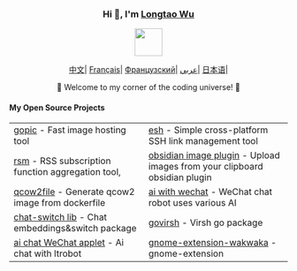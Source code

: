 <div align="center">
    <h3>Hi 👋, I'm <a href="https://longtao.fun">Longtao Wu</a></h3>
    <p align="center"><img src="https://media.giphy.com/media/mGcNjsfWAjY5AEZNw6/giphy.gif" width="50"/></p>
    <p align="center">
        <a href="https://github.com/eust-w/eust-w/README_CN.md"><span>中文</span></a>|
        <a href="https://github.com/eust-w/eust-w/README_FR.md"><span>Français</span></a>|
        <a href="https://github.com/eust-w/eust-w/README_RU.md"><span>Французский</span></a>|
        <a href="https://github.com/eust-w/eust-w/README_AR.md"><span>عربي</span></a>|
        <a href="https://github.com/eust-w/eust-w/README_JP.md"><span>日本语</span></a>|
    </p>
    <p>🌟 Welcome to my corner of the coding universe! 🌟</p>
    <h4 align="left">My Open Source Projects</h4>
    <table align="center">
        <tr>
            <td><a href="https://github.com/eust-w/gopic">gopic</a> - Fast image hosting tool</td>
            <td><a href="https://github.com/eust-w/esh">esh</a> - Simple cross-platform SSH link management tool</td>
        </tr>
        <tr>
            <td><a href="https://github.com/eust-w/rsm">rsm</a> - RSS subscription function aggregation tool,</td>
            <td><a href="https://github.com/eust-w/obsidian-image-auto-upload">obsidian image plugin</a> - Upload images from your clipboard obsidian plugin</td>
        </tr>
        <tr>
            <td><a href="https://github.com/eust-w/qcow2file">qcow2file</a> - Generate qcow2 image from dockerfile</td>
            <td><a href="https://github.com/eust-w/aiPlatform">ai with wechat</a> - WeChat chat robot uses various AI</td>
        <tr>
        <tr>
            <td><a href="https://github.com/eust-w/openai-chat-switch">chat-switch lib</a> - Chat embeddings&switch package</td>
            <td><a href="https://github.com/eust-w/govirsh">govirsh</a> - Virsh go package</td>
        <tr>
            <td><a href="https://github.com/eust-w/ltrobot-mimiwechat">ai chat WeChat applet</a> - Ai chat with ltrobot</td>
            <td><a href="https://github.com/eust-w/gnome-extension-wakwaka">gnome-extension-wakwaka</a> - gnome-extension</td>
    </table>
</div>
</div>
